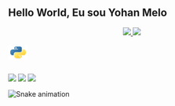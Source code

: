 ## Hello World, Eu sou Yohan Melo
<div align="center">
  <a href="https://github.com/meloyohan16">
  <img height="180em" src="https://github-readme-stats.vercel.app/api?username=meloyohan16&show_icons=true&theme=dark&include_all_commits=true&count_private=true"/>
  <img height="180em" src="https://github-readme-stats.vercel.app/api/top-langs/?username=meloyohan16&layout=compact&langs_count=7&theme=dark"/>
</div>
<div style="display: inline_block"><br>
  <img align="center" alt="Yohan-Python" height="30" width="40" src="https://raw.githubusercontent.com/devicons/devicon/master/icons/python/python-original.svg">
</div>
  
  ##
 
<div> 
  <a href="https://instagram.com/yohangabriell1" target="_blank"><img src="https://img.shields.io/badge/-Instagram-%23E4405F?style=for-the-badge&logo=instagram&logoColor=white" target="_blank"></a>
  <a href = "mailto:meloyohan16@gmail.com"><img src="https://img.shields.io/badge/-Gmail-%23333?style=for-the-badge&logo=gmail&logoColor=white" target="_blank"></a>
  <a href="https://www.linkedin.com/in/yohan-gabriel-3b1b22175/" target="_blank"><img src="https://img.shields.io/badge/-LinkedIn-%230077B5?style=for-the-badge&logo=linkedin&logoColor=white" target="_blank"></a> 
 
  ![Snake animation](https://github.com/meloyohan16/meloyohan16/blob/output/github-contribution-grid-snake.svg)
 
</div>
